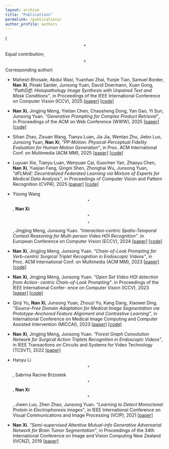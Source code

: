 ```yaml
---
layout: archive
title: "Publications"
permalink: /publications/
author_profile: authors
---
```


($$*$$ Equal contribution; $$\dagger$$ Corresponding author) 

- Mahesh Bhosale, Abdul Wasi, Yuanhao Zhai, Yunjie Tian, Samuel Border, **Nan Xi**, Pinaki Sarder, Junsong Yuan, David Doermann, Xuan Gong, *“PathDiff: Histopathology Image Synthesis with Unpaired Text and Mask Conditions”*, in Proceedings of the IEEE International Conference on Computer Vision (ICCV), 2025 [[paper]](https://arxiv.org/pdf/2506.23440)  [[code]](https://github.com/bhosalems/PathDiff?tab=readme-ov-file)

- **Nan Xi**, Jingjing Meng, Yietian Chen, Chaosheng Dong, Yan Gao, Yi Sun, Junsong Yuan. *“Generative Prompting for Complex Product Retrieval”*, in Proceedings of the ACM on Web Conference (WWW), 2025 [[paper]](https://dl.acm.org/doi/abs/10.1145/3701716.3715546) [[code]](https://dl.acm.org/doi/abs/10.1145/3701716.3715546)

- Sihan Zhao, Zixuan Wang, Tianyu Luan, Jia Jia, Wentao Zhu, Jiebo Luo, Junsong Yuan, **Nan Xi**, *“PP-Motion: Physical-Perceptual Fidelity Evaluation for Human Motion Generation”*, in Proc. ACM International Conf. on Multimedia (ACM MM), 2025 [[paper]](https://arxiv.org/pdf/2508.08179?)  [[code]](https://arxiv.org/pdf/2508.08179?)

- Luyuan Xie, Tianyu Luan, Wenyuan Cai, Guochen Yan, Zhaoyu Chen, **Nan Xi**, Yuejian Fang, Qingni Shen, Zhonghai Wu, Junsong Yuan, *“dFLMoE: Decentralized Federated Learning via Mixture of Experts for Medical Data Analysis”*, in Proceedings of Computer Vision and Pattern Recognition (CVPR), 2025 [[paper]](https://openaccess.thecvf.com/content/CVPR2025/papers/Xie_dFLMoE_Decentralized_Federated_Learning_via_Mixture_of_Experts_for_Medical_CVPR_2025_paper.pdf) [[code]](https://openaccess.thecvf.com/content/CVPR2025/papers/Xie_dFLMoE_Decentralized_Federated_Learning_via_Mixture_of_Experts_for_Medical_CVPR_2025_paper.pdf)

- Yisong Wang $$^ *$$, **Nan Xi** $$^ *$$ $$^ \dagger$$, Jingjing Meng, Junsong Yuan. *“Interaction-centric Spatio-Temporal Context Reasoning for Multi-person Video HOI Recognition”*. in European Conference on Computer Vision (ECCV), 2024 [[paper]](https://www.ecva.net/papers/eccv_2024/papers_ECCV/papers/04769.pdf) [[code]](https://github.com/southnx/IcH-Vid-HOI)

- **Nan Xi**, Jingjing Meng, Junsong Yuan. *“Chain-of-Look Prompting for Verb-centric Surgical Triplet Recognition in Endoscopic Videos”*, in Proc. ACM International Conf. on Multimedia (ACM MM), 2023 [[paper]](https://par.nsf.gov/servlets/purl/10542741) [[code]](https://github.com/southnx/CoLSurgical)

- **Nan Xi**, Jingjing Meng, Junsong Yuan. *“Open Set Video HOI detection from Action- centric Chain-of-Look Prompting”*. in Proceedings of the IEEE International Confer- ence on Computer Vision (ICCV), 2023  [[paper]](https://openaccess.thecvf.com/content/ICCV2023/papers/Xi_Open_Set_Video_HOI_detection_from_Action-Centric_Chain-of-Look_Prompting_ICCV_2023_paper.pdf) [[code]](https://github.com/southnx/ACoLP)

- Qinji Yu, **Nan Xi**, Junsong Yuan, Zhouzi Yu, Kang Dang, Xiaowei Ding. *“Source-Free Domain Adaptation for Medical Image Segmentation via Prototype-Anchored Feature Alignment and Contrastive Learning”*, in International Conference on Medical Image Computing and Computer Assisted Intervention (MICCAI), 2023  [[paper]](https://arxiv.org/pdf/2307.09769) [[code]](https://github.com/CSCYQJ/MICCAI23-ProtoContra-SFDA)

- **Nan Xi**, Jingjing Meng, Junsong Yuan. *“Forest Graph Convolution Network for Surgical Action Triplets Recognition in Endoscopic Videos”*, in IEEE Transactions on Circuits and Systems for Video Technology (TCSVT), 2022 [[paper]](https://ieeexplore.ieee.org/ielaam/76/9973795/9831997-aam.pdf) 

- Hanyu Li $$^ *$$, Sabrina Racine Brzostek $$^ *$$, **Nan Xi** $$^ *$$, Jiwen Luo, Zhen Zhao, Junsong Yuan. *“Learning to Detect Monoclonal Protein in Electrophoresis Images”*, in IEEE International Conference on Visual Communications and Image Processing (VCIP), 2021  [[paper]](https://ieeexplore.ieee.org/abstract/document/9675332) 

- **Nan Xi**. *“Semi-supervised Attentive Mutual-info Generative Adversarial Network for Brain Tumor Segmentation”*, in Proceedings of the 34th International Conference on Image and Vision Computing New Zealand (IVCNZ), 2019  [[paper]](https://ieeexplore.ieee.org/abstract/document/8961008)
